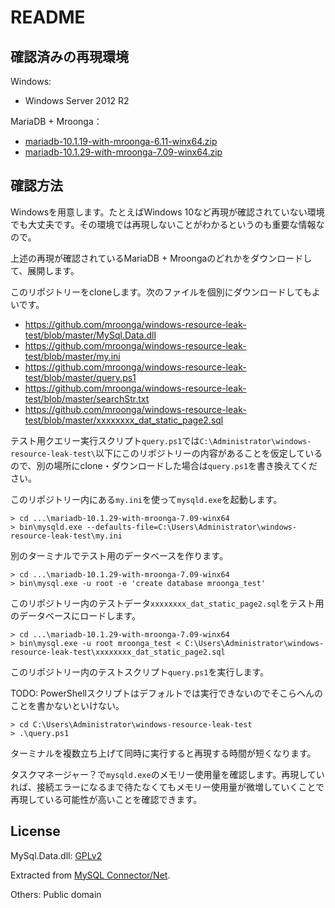 # README

## 確認済みの再現環境

Windows:

  * Windows Server 2012 R2

MariaDB + Mroonga：

   * [mariadb-10.1.19-with-mroonga-6.11-winx64.zip](https://github.com/mroonga/mroonga/releases/download/v6.11/mariadb-10.1.19-with-mroonga-6.11-winx64.zip)
   * [mariadb-10.1.29-with-mroonga-7.09-winx64.zip](https://github.com/mroonga/mroonga/releases/download/v7.09/mariadb-10.1.29-with-mroonga-7.09-winx64.zip)

## 確認方法

Windowsを用意します。たとえばWindows 10など再現が確認されていない環境でも大丈夫です。その環境では再現しないことがわかるというのも重要な情報なので。

上述の再現が確認されているMariaDB + Mroongaのどれかをダウンロードして、展開します。

このリポジトリーをcloneします。次のファイルを個別にダウンロードしてもよいです。

  * https://github.com/mroonga/windows-resource-leak-test/blob/master/MySql.Data.dll
  * https://github.com/mroonga/windows-resource-leak-test/blob/master/my.ini
  * https://github.com/mroonga/windows-resource-leak-test/blob/master/query.ps1
  * https://github.com/mroonga/windows-resource-leak-test/blob/master/searchStr.txt
  * https://github.com/mroonga/windows-resource-leak-test/blob/master/xxxxxxxx_dat_static_page2.sql

テスト用クエリー実行スクリプト`query.ps1`では`C:\Administrator\windows-resource-leak-test\`以下にこのリポジトリーの内容があることを仮定しているので、別の場所にclone・ダウンロードした場合は`query.ps1`を書き換えてください。

このリポジトリー内にある`my.ini`を使って`mysqld.exe`を起動します。

```text
> cd ...\mariadb-10.1.29-with-mroonga-7.09-winx64
> bin\mysqld.exe --defaults-file=C:\Users\Administrator\windows-resource-leak-test\my.ini
```

別のターミナルでテスト用のデータベースを作ります。

```text
> cd ...\mariadb-10.1.29-with-mroonga-7.09-winx64
> bin\mysql.exe -u root -e 'create database mroonga_test'
```

このリポジトリー内のテストデータ`xxxxxxxx_dat_static_page2.sql`をテスト用のデータベースにロードします。

```text
> cd ...\mariadb-10.1.29-with-mroonga-7.09-winx64
> bin\mysql.exe -u root mroonga_test < C:\Users\Administrator\windows-resource-leak-test\xxxxxxxx_dat_static_page2.sql
```

このリポジトリー内のテストスクリプト`query.ps1`を実行します。

TODO: PowerShellスクリプトはデフォルトでは実行できないのでそこらへんのことを書かないといけない。

```text
> cd C:\Users\Administrator\windows-resource-leak-test
> .\query.ps1
```

ターミナルを複数立ち上げて同時に実行すると再現する時間が短くなります。

タスクマネージャー？で`mysqld.exe`のメモリー使用量を確認します。再現していれば、接続エラーになるまで待たなくてもメモリー使用量が微増していくことで再現している可能性が高いことを確認できます。

## License

MySql.Data.dll: [GPLv2](https://www.gnu.org/licenses/old-licenses/gpl-2.0.html)

Extracted from [MySQL Connector/Net](https://dev.mysql.com/downloads/connector/net/6.9.html).

Others: Public domain
